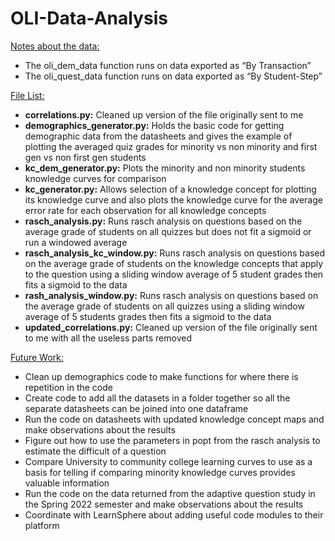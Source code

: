 # OLI-Data-Analysis
<ins>Notes about the data:</ins>  
* The oli_dem_data function runs on data exported as “By Transaction”  
* The oli_quest_data function runs on data exported as “By Student-Step”  

<ins>File List:</ins>  
* **correlations.py:** Cleaned up version of the file originally sent to me  
* **demographics_generator.py:** Holds the basic code for getting demographic data from the datasheets and gives the example of plotting the averaged quiz grades for minority vs non minority and first gen vs non first gen students  
* **kc_dem_generator.py:** Plots the minority and non minority students knowledge curves for comparison  
* **kc_generator.py:** Allows selection of a knowledge concept for plotting its knowledge curve and also plots the knowledge curve for the average error rate for each observation for all knowledge concepts  
* **rasch_analysis.py:** Runs rasch analysis on questions based on the average grade of students on all quizzes but does not fit a sigmoid or run a windowed average
* **rasch_analysis_kc_window.py:** Runs rasch analysis on questions based on the average grade of students on the knowledge concepts that apply to the question using a sliding window average of 5 student grades then fits a sigmoid to the data  
* **rash_analysis_window.py:** Runs rasch analysis on questions based on the average grade of students on all quizzes using a sliding window average of 5 students grades then fits a sigmoid to the data  
* **updated_correlations.py:** Cleaned up version of the file originally sent to me with all the useless parts removed  

<ins>Future Work:</ins>
* Clean up demographics code to make functions for where there is repetition in the code
* Create code to add all the datasets in a folder together so all the separate datasheets can be joined into one dataframe
* Run the code on datasheets with updated knowledge concept maps and make observations about the results
* Figure out how to use the parameters in popt from the rasch analysis to estimate the difficult of a question
* Compare University to community college learning curves to use as a basis for telling if comparing minority knowledge curves provides valuable information
* Run the code on the data returned from the adaptive question study in the Spring 2022 semester and make observations about the results
* Coordinate with LearnSphere about adding useful code modules to their platform
